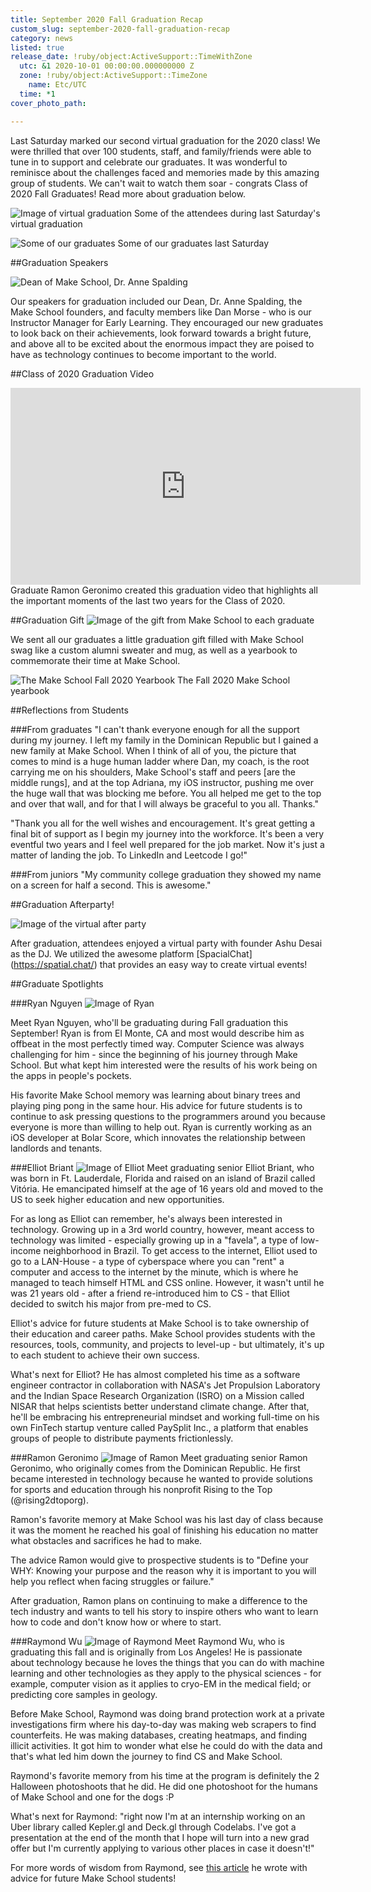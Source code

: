 ```yaml
---
title: September 2020 Fall Graduation Recap
custom_slug: september-2020-fall-graduation-recap
category: news
listed: true
release_date: !ruby/object:ActiveSupport::TimeWithZone
  utc: &1 2020-10-01 00:00:00.000000000 Z
  zone: !ruby/object:ActiveSupport::TimeZone
    name: Etc/UTC
  time: *1
cover_photo_path: 

---
```

Last Saturday marked our second virtual graduation for the 2020 class! We were thrilled that over 100 students, staff, and family/friends were able to tune in to support and celebrate our graduates. It was wonderful to reminisce about the challenges faced and memories made by this amazing group of students. We can't wait to watch them soar - congrats Class of 2020 Fall Graduates! Read more about graduation below.

![Image of virtual graduation](https://res.cloudinary.com/makeschool/image/upload/v1601592782/Blog/Sept_2020_Grad_Group_1.png "Zoom Graduation!")
Some of the attendees during last Saturday's virtual graduation

![Some of our graduates](https://res.cloudinary.com/makeschool/image/upload/v1601592776/Blog/Sept_2020_Grads_2.png "Some of our graduates")
Some of our graduates last Saturday

##Graduation Speakers

![Dean of Make School, Dr. Anne Spalding](https://res.cloudinary.com/makeschool/image/upload/v1601616376/Blog/Screen_Shot_2020-10-01_at_10.25.10_PM.png "Dean of Make School, Dr. Anne Spalding")

Our speakers for graduation included our Dean, Dr. Anne Spalding, the Make School founders, and faculty members like Dan Morse - who is our Instructor Manager for Early Learning. They encouraged our new graduates to look back on their achievements, look forward towards a bright future, and above all to be excited about the enormous impact they are poised to have as technology continues to become important to the world.

##Class of 2020 Graduation Video
<iframe width="560" height="315" src="https://www.youtube.com/embed/hzbAdHqG4Gk" frameborder="0" allow="accelerometer; autoplay; clipboard-write; encrypted-media; gyroscope; picture-in-picture" allowfullscreen></iframe>
Graduate Ramon Geronimo created this graduation video that highlights all the important moments of the last two years for the Class of 2020.

##Graduation Gift
![Image of the gift from Make School to each graduate](https://res.cloudinary.com/makeschool/image/upload/v1601616595/Blog/September_Grad_Gift.jpg "Image of the gift from Make School to each graduate")

We sent all our graduates a little graduation gift filled with Make School swag like a custom alumni sweater and mug, as well as a yearbook to commemorate their time at Make School.

![The Make School Fall 2020 Yearbook](https://res.cloudinary.com/makeschool/image/upload/v1601618061/Blog/Fall_Grad_Yearbook.jpg "The Make School Fall 2020 Yearbook")
The Fall 2020 Make School yearbook

##Reflections from Students

###From graduates
"I can't thank everyone enough for all the support during my journey. I left my family in the Dominican Republic but I gained a new family at Make School. When I think of all of you, the picture that comes to mind is a huge human ladder where Dan, my coach, is the root carrying me on his shoulders, Make School's staff and peers [are the middle rungs], and at the top Adriana, my iOS instructor, pushing me over the huge wall that was blocking me before. You all helped me get to the top and over that wall, and for that I will always be graceful to you all.
Thanks."

"Thank you all for the well wishes and encouragement. It's great getting a final bit of support as I begin my journey into the workforce. It's been a very eventful two years and I feel well prepared for the job market. Now it's just a matter of landing the job. To LinkedIn and Leetcode I go!"

###From juniors
"My community college graduation they showed my name on a screen for half a second. This is awesome."

##Graduation Afterparty!

![Image of the virtual after party](https://res.cloudinary.com/makeschool/image/upload/v1601618334/Blog/Graduation_After_Party.png "Image of the virtual after party")

After graduation, attendees enjoyed a virtual party with founder Ashu Desai as the DJ. We utilized the awesome platform [SpacialChat] (https://spatial.chat/) that provides an easy way to create virtual events!

##Graduate Spotlights

###Ryan Nguyen
![Image of Ryan](https://res.cloudinary.com/makeschool/image/upload/v1601618464/Blog/Ryan_Nguyen_Pic.jpg "Image of Ryan")

Meet Ryan Nguyen, who'll be graduating during Fall graduation this September! Ryan is from El Monte, CA and most would describe him as offbeat in the most perfectly timed way. Computer Science was always challenging for him - since the beginning of his journey through Make School. But what kept him interested were the results of his work being on the apps in people's pockets.⁠

His favorite Make School memory was learning about binary trees and playing ping pong in the same hour. His advice for future students is to continue to ask pressing questions to the programmers around you because everyone is more than willing to help out. Ryan is currently working as an iOS developer at Bolar Score, which innovates the relationship between landlords and tenants.⁠

###Elliot Briant
![Image of Elliot](https://res.cloudinary.com/makeschool/image/upload/v1601618459/Blog/Elliot.jpg "Image of Elliot")
Meet graduating senior Elliot Briant, who was born in Ft. Lauderdale, Florida and raised on an island of Brazil called Vitória. He emancipated himself at the age of 16 years old and moved to the US to seek higher education and new opportunities.⁠⠀

For as long as Elliot can remember, he's always been interested in technology. Growing up in a 3rd world country, however, meant access to technology was limited - especially growing up in a "favela", a type of low-income neighborhood in Brazil. To get access to the internet, Elliot used to go to a LAN-House - a type of cyberspace where you can "rent" a computer and access to the internet by the minute, which is where he managed to teach himself HTML and CSS online. However, it wasn't until he was 21 years old - after a friend re-introduced him to CS - that Elliot decided to switch his major from pre-med to CS.⁠⠀

Elliot's advice for future students at Make School is to take ownership of their education and career paths. Make School provides students with the resources, tools, community, and projects to level-up - but ultimately, it's up to each student to achieve their own success.⁠⠀

What's next for Elliot? He has almost completed his time as a software engineer contractor in collaboration with NASA's Jet Propulsion Laboratory and the Indian Space Research Organization (ISRO) on a Mission called NISAR that helps scientists better understand climate change. After that, he'll be embracing his entrepreneurial mindset and working full-time on his own FinTech startup venture called PaySplit Inc., a platform that enables groups of people to distribute payments frictionlessly.⁠

###Ramon Geronimo
![Image of Ramon](https://res.cloudinary.com/makeschool/image/upload/v1601618470/Blog/Ramon_Geronimo.jpg "Image of Ramon")
Meet graduating senior Ramon Geronimo, who originally comes from the Dominican Republic. He first became interested in technology because he wanted to provide solutions for sports and education through his nonprofit Rising to the Top (@rising2dtoporg).⁠

Ramon's favorite memory at Make School was his last day of class because it was the moment he reached his goal of finishing his education no matter what obstacles and sacrifices he had to make.⁠

The advice Ramon would give to prospective students is to "Define your WHY: Knowing your purpose and the reason why it is important to you will help you reflect when facing struggles or failure."⁠

After graduation, Ramon plans on continuing to make a difference to the tech industry and wants to tell his story to inspire others who want to learn how to code and don't know how or where to start.⁠

###Raymond Wu
![Image of Raymond](https://res.cloudinary.com/makeschool/image/upload/v1601618493/Blog/Raymond_Wu.png "Image of Raymond")
Meet Raymond Wu, who is graduating this fall and is originally from Los Angeles! He is passionate about technology because he loves the things that you can do with machine learning and other technologies as they apply to the physical sciences - for example, computer vision as it applies to cryo-EM in the medical field; or predicting core samples in geology.⁠

Before Make School, Raymond was doing brand protection work at a private investigations firm where his day-to-day was making web scrapers to find counterfeits. He was making databases, creating heatmaps, and finding illicit activities. It got him to wonder what else he could do with the data and that's what led him down the journey to find CS and Make School.

Raymond's favorite memory from his time at the program is definitely the 2 Halloween photoshoots that he did. He did one photoshoot for the humans of Make School and one for the dogs :P⁠

What's next for Raymond: "right now I'm at an internship working on an Uber library called Kepler.gl and Deck.gl through Codelabs. I've got a presentation at the end of the month that I hope will turn into a new grad offer but I'm currently applying to various other places in case it doesn't!"⁠

For more words of wisdom from Raymond, see [this article](http://make.sc/student-advice) he wrote with advice for future Make School students!